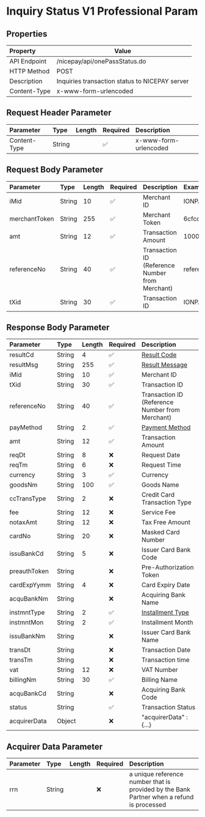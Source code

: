 # Inquiry Status V1 Professional Param 

## **Properties**

| **Property**     | **Value**                                      |
|:-------------|------------------------------------------------| 
| API Endpoint | /nicepay/api/onePassStatus.do                  |
| HTTP Method  | POST                                           |
| Description  | Inquiries transaction status to NICEPAY server |
| Content-Type | x-www-form-urlencoded                          |


## Request Header Parameter

| Parameter     | Type    | Length | Required  | Description           |
|:--------------|:--------|:-------|:--------- |:----------------------|
| Content-Type  | String  |        | ✅        | x-www-form-urlencoded |

## **Request Body Parameter**

| Parameter     | Type   | Length | Required | Description                                     | Example / Notes                |
|:--------------|:-------|:-------|:---------|:------------------------------------------------|:-------------------------------|
| iMid          | String | 10     | ✅        | Merchant ID                                     | IONPAYTEST                     |
| merchantToken | String | 255    | ✅        | Merchant Token                                  | 6cfccfc0046773c1b89d8e98c...   |
| amt           | String | 12     | ✅        | Transaction Amount                              | 1000                           |
| referenceNo   | String | 40     | ✅        | Transaction ID (Reference Number from Merchant) | referenceNo1234                |
| tXid          | String | 30     | ✅        | Transaction ID                                  | IONPAYTEST01202501202059408369 |

## **Response Body Parameter**

| Parameter    | Type   | Length | Required | Description                                                          |
|:-------------|:-------|:-------|:---------|:---------------------------------------------------------------------|
| resultCd     | String | 4      | ✅        | [Result Code](https://docs.nicepay.co.id/nicepay-code-v1#sPc2x)      |
| resultMsg    | String | 255    | ✅        | [Result Message](https://docs.nicepay.co.id/nicepay-code-v1#sPc2x)   |
| iMid         | String | 10     | ✅        | Merchant ID                                                          |
| tXid         | String | 30     | ✅        | Transaction ID                                                       |
| referenceNo  | String | 40     | ✅        | Transaction ID (Reference Number from Merchant)                      |
| payMethod    | String | 2      | ✅        | [Payment Method](https://docs.nicepay.co.id/nicepay-code-v1#lUEfQ)   |
| amt          | String | 12     | ✅        | Transaction Amount                                                   | 
| reqDt        | String | 8      | ❌        | Request Date                                                         | 
| reqTm        | String | 6      | ❌        | Request Time                                                         | 
| currency     | String | 3      | ✅        | Currency                                                             |
| goodsNm      | String | 100    | ✅        | Goods Name                                                           |
| ccTransType  | String | 2      | ❌        | Credit Card Transaction Type                                         |
| fee          | String | 12     | ❌        | Service Fee                                                          |
| notaxAmt     | String | 12     | ❌        | Tax Free Amount                                                      |
| cardNo       | String | 20     | ❌        | Masked Card Number                                                   |
| issuBankCd   | String | 5      | ❌        | Issuer Card Bank Code                                                |
| preauthToken | String |        | ❌        | Pre-Authorization Token                                              |
| cardExpYymm  | String | 4      | ❌        | Card Expiry Date                                                     |
| acquBankNm   | String |        | ❌        | Acquiring Bank Name                                                  |
| instmntType  | String | 2      | ✅        | [Installment Type](https://docs.nicepay.co.id/nicepay-code-v1#EdIdH) |
| instmntMon   | String | 2      | ✅        | Installment Month                                                    |
| issuBankNm   | String |        | ❌        | Issuer Card Bank Name                                                |
| transDt      | String |        | ❌        | Transaction Date                                                     |
| transTm      | String |        | ❌        | Transaction time                                                     |
| vat          | String | 12     | ❌        | VAT Number                                                           | 
| billingNm    | String | 30     | ✅        | Billing Name                                                         |
| acquBankCd   | String |        | ❌        | Acquiring Bank Code                                                  |
| status       | String |        | ✅        | Transaction Status                                                   |
| acquirerData | Object |        | ❌        | "acquirerData" : {...}                                               |

## **Acquirer Data Parameter**
| Parameter | Type   | Length | Required | Description                                                                               |
|:----------|:-------|:-------|:---------|:------------------------------------------------------------------------------------------|
| rrn       | String |        | ❌        | a unique reference number that is provided by the Bank Partner when a refund is processed |

